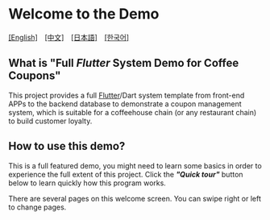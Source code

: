 # Welcome to the Demo
[[English]](loc:en_US)&emsp;[[中文]](loc:zh_TW)&emsp;[[日本語]](loc:ja_JP)&emsp;[[한국어]](loc:ko_KR)

## What is "Full _Flutter_ System Demo for Coffee Coupons"
This project provides a full [Flutter](https://flutter.dev/)/Dart system template from front-end APPs to the backend database to demonstrate a coupon management system, which is suitable for a coffeehouse chain (or any restaurant chain) to build customer loyalty.

## How to use this demo?
This is a full featured demo, you might need to learn some basics in order to experience the full extent of this project. Click the _**"Quick tour"**_ button below to learn quickly how this program works.

There are several pages on this welcome screen. You can swipe right or left to change pages.

